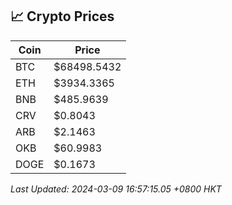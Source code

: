 ## 📈 Crypto Prices

| Coin | Price |
| ---- | ----- |
| BTC | $68498.5432 |
| ETH | $3934.3365 |
| BNB | $485.9639 |
| CRV | $0.8043 |
| ARB | $2.1463 |
| OKB | $60.9983 |
| DOGE | $0.1673 |

_Last Updated: 2024-03-09 16:57:15.05 +0800 HKT_